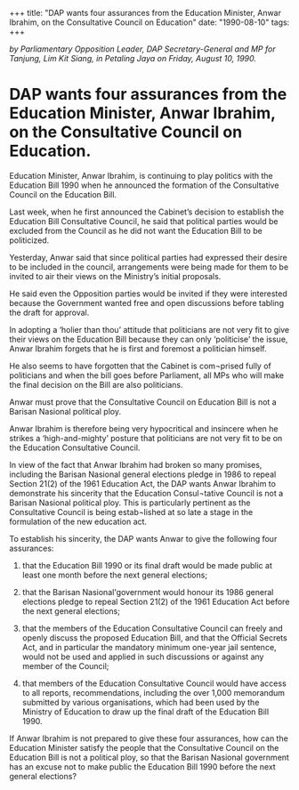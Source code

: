 +++ 
title: "DAP wants four assurances from the Education Minister, Anwar Ibrahim, on the Consultative Council on Education"
date: "1990-08-10"
tags:
+++

_by Parliamentary Opposition Leader, DAP Secretary-General and MP for Tanjung, Lim Kit Siang, in Petaling Jaya on Friday, August 10, 1990._

# DAP wants four assurances from the Education Minister, Anwar Ibrahim, on the Consultative Council on Education.

Education Minister, Anwar Ibrahim, is continuing to play politics with the Education Bill 1990 when he announced the formation of the Consultative Council on the Education Bill.</u>

Last week, when he first announced the Cabinet’s decision to establish the Education Bill 
Consultative Council, he said that political parties would be excluded from the Council as 
he did not want the Education Bill to be politicized.

Yesterday, Anwar said that since political parties had expressed their desire to be included 
in the council, arrangements were being made for them to be invited to air their views on 
the Ministry’s initial proposals.

He said even the Opposition parties would be invited if they were interested because the 
Government wanted free and open discussions before tabling the draft for approval.

In adopting a ‘holier than thou’ attitude that politicians are not very fit to give their views on 
the Education Bill because they can only ‘politicise’ the issue, Anwar Ibrahim forgets that he 
is first and foremost a politician himself.

He also seems to have forgotten that the Cabinet is com¬prised fully of politicians and when the bill 
goes before Parliament, all MPs who will make the final decision on the Bill are also politicians.

Anwar must prove that the Consultative Council on Education Bill is not a Barisan Nasional 
political ploy.

Anwar Ibrahim is therefore being very hypocritical and insincere when he strikes a ‘high-and-mighty’ posture that politicians are not very fit to be on the Education Consultative Council.

In view of the fact that Anwar Ibrahim had broken so many promises, including the Barisan Nasional general elections pledge in 1986 to repeal Section 21(2) of the 1961 Education Act, the DAP wants Anwar Ibrahim to demonstrate his sincerity that the Education Consul¬tative Council is not a Barisan Nasional political ploy. This is particularly pertinent as the Consultative Council is being estab¬lished 
at so late a stage in the formulation of the new education act.

To establish his sincerity, the DAP wants Anwar to give the following four assurances:

1. that the Education Bill 1990 or its final draft would be made public at  least one month 
before the next general  elections;

2. that the Barisan Nasional'government would honour its 1986 general elections pledge to repeal Section 21(2) of the 1961 Education Act before the next general elections;

3. that the members of the Education Consultative Council can freely and openly discuss the proposed Education Bill, and that the Official Secrets Act, and in particular the mandatory minimum one-year jail     sentence, would not be used and applied  in such discussions or against any member of  the Council;

4. that members of the Education Consultative Council would have access to all reports, recommendations, including the over 1,000 memorandum submitted by various organisations, which 
had been used by the Ministry of Education to draw up the final draft of the Education Bill 1990.

If Anwar Ibrahim is not prepared to give these four assurances, how can the Education Minister 
satisfy the people that the Consultative Council on the Education Bill is not a political ploy, 
so that the Barisan Nasional government has an excuse not to make public the Education Bill 
1990 before the next general elections?
 
